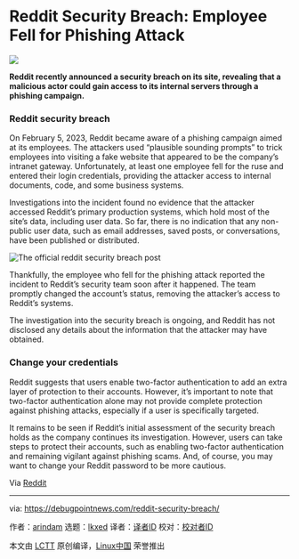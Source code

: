 [#]: subject: "Reddit Security Breach: Employee Fell for Phishing Attack"
[#]: via: "https://debugpointnews.com/reddit-security-breach/"
[#]: author: "arindam https://debugpointnews.com/author/dpicubegmail-com/"
[#]: collector: "lkxed"
[#]: translator: " "
[#]: reviewer: " "
[#]: publisher: " "
[#]: url: " "

Reddit Security Breach: Employee Fell for Phishing Attack
======

![][1]

**Reddit recently announced a security breach on its site, revealing that a malicious actor could gain access to its internal servers through a phishing campaign.**

### Reddit security breach

On February 5, 2023, Reddit became aware of a phishing campaign aimed at its employees. The attackers used “plausible sounding prompts” to trick employees into visiting a fake website that appeared to be the company’s intranet gateway. Unfortunately, at least one employee fell for the ruse and entered their login credentials, providing the attacker access to internal documents, code, and some business systems.

Investigations into the incident found no evidence that the attacker accessed Reddit’s primary production systems, which hold most of the site’s data, including user data. So far, there is no indication that any non-public user data, such as email addresses, saved posts, or conversations, have been published or distributed.

![The official reddit security breach post][2]

Thankfully, the employee who fell for the phishing attack reported the incident to Reddit’s security team soon after it happened. The team promptly changed the account’s status, removing the attacker’s access to Reddit’s systems.

The investigation into the security breach is ongoing, and Reddit has not disclosed any details about the information that the attacker may have obtained.

### Change your credentials

Reddit suggests that users enable two-factor authentication to add an extra layer of protection to their accounts. However, it’s important to note that two-factor authentication alone may not provide complete protection against phishing attacks, especially if a user is specifically targeted.

It remains to be seen if Reddit’s initial assessment of the security breach holds as the company continues its investigation. However, users can take steps to protect their accounts, such as enabling two-factor authentication and remaining vigilant against phishing scams. And, of course, you may want to change your Reddit password to be more cautious.

Via [Reddit][3]

--------------------------------------------------------------------------------

via: https://debugpointnews.com/reddit-security-breach/

作者：[arindam][a]
选题：[lkxed][b]
译者：[译者ID](https://github.com/译者ID)
校对：[校对者ID](https://github.com/校对者ID)

本文由 [LCTT](https://github.com/LCTT/TranslateProject) 原创编译，[Linux中国](https://linux.cn/) 荣誉推出

[a]: https://debugpointnews.com/author/dpicubegmail-com/
[b]: https://github.com/lkxed
[1]: https://debugpointnews.com/wp-content/uploads/2023/02/reddit.jpg
[2]: https://debugpointnews.com/wp-content/uploads/2023/02/The-official-reddit-security-breach-post.jpg
[3]: https://www.reddit.com/r/reddit/comments/10y427y/we_had_a_security_incident_heres_what_we_know/
